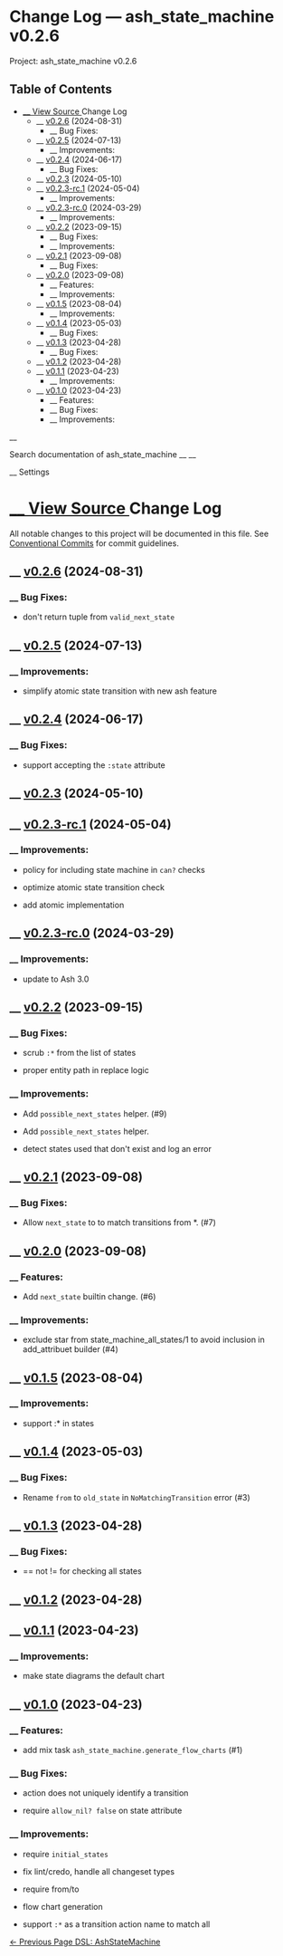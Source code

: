 # Change Log — ash_state_machine v0.2.6

Project: ash_state_machine v0.2.6

## Table of Contents

- [ __ View Source ](external_link) Change Log
  - __ [v0.2.6](external_link) (2024-08-31)
    - __ Bug Fixes:
  - __ [v0.2.5](external_link) (2024-07-13)
    - __ Improvements:
  - __ [v0.2.4](external_link) (2024-06-17)
    - __ Bug Fixes:
  - __ [v0.2.3](external_link) (2024-05-10)
  - __ [v0.2.3-rc.1](external_link) (2024-05-04)
    - __ Improvements:
  - __ [v0.2.3-rc.0](external_link) (2024-03-29)
    - __ Improvements:
  - __ [v0.2.2](external_link) (2023-09-15)
    - __ Bug Fixes:
    - __ Improvements:
  - __ [v0.2.1](external_link) (2023-09-08)
    - __ Bug Fixes:
  - __ [v0.2.0](external_link) (2023-09-08)
    - __ Features:
    - __ Improvements:
  - __ [v0.1.5](external_link) (2023-08-04)
    - __ Improvements:
  - __ [v0.1.4](external_link) (2023-05-03)
    - __ Bug Fixes:
  - __ [v0.1.3](external_link) (2023-04-28)
    - __ Bug Fixes:
  - __ [v0.1.2](external_link) (2023-04-28)
  - __ [v0.1.1](external_link) (2023-04-23)
    - __ Improvements:
  - __ [v0.1.0](external_link) (2023-04-23)
    - __ Features:
    - __ Bug Fixes:
    - __ Improvements:

__

Search documentation of ash_state_machine __ __

__ Settings

#  [ __ View Source ](external_link) Change Log

All notable changes to this project will be documented in this file. See [Conventional Commits](external_link) for commit guidelines.

##  __ [v0.2.6](external_link) (2024-08-31)

###  __ Bug Fixes:

  * don't return tuple from `valid_next_state`



##  __ [v0.2.5](external_link) (2024-07-13)

###  __ Improvements:

  * simplify atomic state transition with new ash feature



##  __ [v0.2.4](external_link) (2024-06-17)

###  __ Bug Fixes:

  * support accepting the `:state` attribute



##  __ [v0.2.3](external_link) (2024-05-10)

##  __ [v0.2.3-rc.1](external_link) (2024-05-04)

###  __ Improvements:

  * policy for including state machine in `can?` checks

  * optimize atomic state transition check

  * add atomic implementation




##  __ [v0.2.3-rc.0](external_link) (2024-03-29)

###  __ Improvements:

  * update to Ash 3.0



##  __ [v0.2.2](external_link) (2023-09-15)

###  __ Bug Fixes:

  * scrub `:*` from the list of states

  * proper entity path in replace logic




###  __ Improvements:

  * Add `possible_next_states` helper. (#9)

  * Add `possible_next_states` helper.

  * detect states used that don't exist and log an error




##  __ [v0.2.1](external_link) (2023-09-08)

###  __ Bug Fixes:

  * Allow `next_state` to to match transitions from *. (#7)



##  __ [v0.2.0](external_link) (2023-09-08)

###  __ Features:

  * Add `next_state` builtin change. (#6)



###  __ Improvements:

  * exclude star from state_machine_all_states/1 to avoid inclusion in add_attribuet builder (#4)



##  __ [v0.1.5](external_link) (2023-08-04)

###  __ Improvements:

  * support :* in states



##  __ [v0.1.4](external_link) (2023-05-03)

###  __ Bug Fixes:

  * Rename `from` to `old_state` in `NoMatchingTransition` error (#3)



##  __ [v0.1.3](external_link) (2023-04-28)

###  __ Bug Fixes:

  * == not != for checking all states



##  __ [v0.1.2](external_link) (2023-04-28)

##  __ [v0.1.1](external_link) (2023-04-23)

###  __ Improvements:

  * make state diagrams the default chart



##  __ [v0.1.0](external_link) (2023-04-23)

###  __ Features:

  * add mix task `ash_state_machine.generate_flow_charts` (#1)



###  __ Bug Fixes:

  * action does not uniquely identify a transition

  * require `allow_nil? false` on state attribute




###  __ Improvements:

  * require `initial_states`

  * fix lint/credo, handle all changeset types

  * require from/to

  * flow chart generation

  * support `:*` as a transition action name to match all




[ ← Previous Page  DSL: AshStateMachine  ](external_link)
